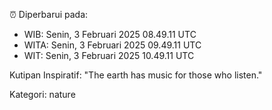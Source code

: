 ⏰ Diperbarui pada:
- WIB: Senin, 3 Februari 2025 08.49.11 UTC
- WITA: Senin, 3 Februari 2025 09.49.11 UTC
- WIT: Senin, 3 Februari 2025 10.49.11 UTC

Kutipan Inspiratif:
"The earth has music for those who listen."


Kategori: nature

